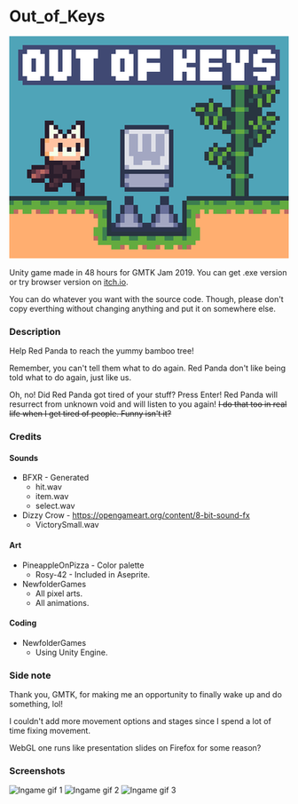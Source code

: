 # Out_of_Keys

![Game Image](https://raw.githubusercontent.com/NewfolderGames/Out_of_Keys/master/Assets/Sprites/thumbnail.png)

Unity game made in 48 hours for GMTK Jam 2019. You can get .exe version or try browser version on [itch.io](https://newfoldergames.itch.io/out-of-keys).

You can do whatever you want with the source code. Though, please don't copy everthing without changing anything and put it on somewhere else.

### Description

Help Red Panda to reach the yummy bamboo tree!

Remember, you can't tell them what to do again. Red Panda don't like being told what to do again, just like us.

Oh, no! Did Red Panda got tired of your stuff? Press Enter! Red Panda will resurrect from unknown void and will listen to you again! ~~I do that too in real life when I get tired of people. Funny isn't it?~~

### Credits

#### Sounds

- BFXR - Generated
  - hit.wav
  - item.wav
  - select.wav
- Dizzy Crow - https://opengameart.org/content/8-bit-sound-fx
  - VictorySmall.wav

#### Art

- PineappleOnPizza - Color palette
  - Rosy-42 - Included in Aseprite.
- NewfolderGames
  - All pixel arts.
  - All animations.

#### Coding

- NewfolderGames
  - Using Unity Engine.

### Side note

Thank you, GMTK, for making me an opportunity to finally wake up and do something, lol!

I couldn't add more movement options and stages since I spend a lot of time fixing movement.

WebGL one runs like presentation slides on Firefox for some reason?

### Screenshots

![Ingame gif 1](https://img.itch.zone/aW1hZ2UvNDYxNTY0LzIzNTIyMzkuZ2lm/250x600/SceZ7j.gif)
![Ingame gif 2](https://img.itch.zone/aW1hZ2UvNDYxNTY0LzIzNTIyNDAuZ2lm/250x600/VeGNsH.gif)
![Ingame gif 3](https://img.itch.zone/aW1hZ2UvNDYxNTY0LzIzNTIyNDEuZ2lm/250x600/kkLZt3.gif)
